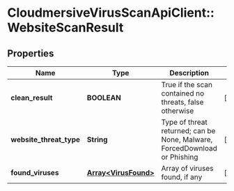 # CloudmersiveVirusScanApiClient::WebsiteScanResult

## Properties
Name | Type | Description | Notes
------------ | ------------- | ------------- | -------------
**clean_result** | **BOOLEAN** | True if the scan contained no threats, false otherwise | [optional] 
**website_threat_type** | **String** | Type of threat returned; can be None, Malware, ForcedDownload or Phishing | [optional] 
**found_viruses** | [**Array&lt;VirusFound&gt;**](VirusFound.md) | Array of viruses found, if any | [optional] 


